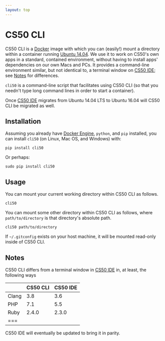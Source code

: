 ```yaml
---
layout: top
---
```


# CS50 CLI

CS50 CLI is a [Docker](https://github.com/cs50/cli/blob/master/Dockerfile) image with which you can (easily!) mount a directory within a container running [Ubuntu 14.04](https://hub.docker.com/_/ubuntu/). We use it to work on CS50's own apps in a standard, contained environment, without having to install apps' dependencies on our own Macs and PCs. It provides a command-line environment similar, but not identical to, a terminal window on [CS50 IDE](https://cs50.io/); see [Notes](#notes) for differences.

`cli50` is a command-line script that facilitates using CS50 CLI (so that you needn't type long command lines in order to start a container).

Once [CS50 IDE](https://cs50.io/) migrates from Ubuntu 14.04 LTS to Ubuntu 16.04 will CS50 CLI be migrated as well.

## Installation

Assuming you already have [Docker Engine](https://docs.docker.com/engine/installation/), `python`, and `pip` installed, you can install `cli50` (on Linux, Mac OS, and Windows) with:

```
pip install cli50
```

Or perhaps:

```
sudo pip install cli50
```

## Usage

You can mount your current working directory within CS50 CLI as follows.

```
cli50
```

You can mount some other directory within CS50 CLI as follows, where `path/to/directory` is that directory's absolute path.

```
cli50 path/to/directory
```

If `~/.gitconfig` exists on your host machine, it will be mounted read-only inside of CS50 CLI.

## Notes

CS50 CLI differs from a terminal window in [CS50 IDE](https://cs50.io/) in, at least, the following ways

| | CS50 CLI | CS50 IDE
| --- | --- | ---
| Clang | 3.8 | 3.6
| PHP | 7.1 | 5.5
| Ruby | 2.4.0 | 2.3.0
|===

CS50 IDE will eventually be updated to bring it in parity.
